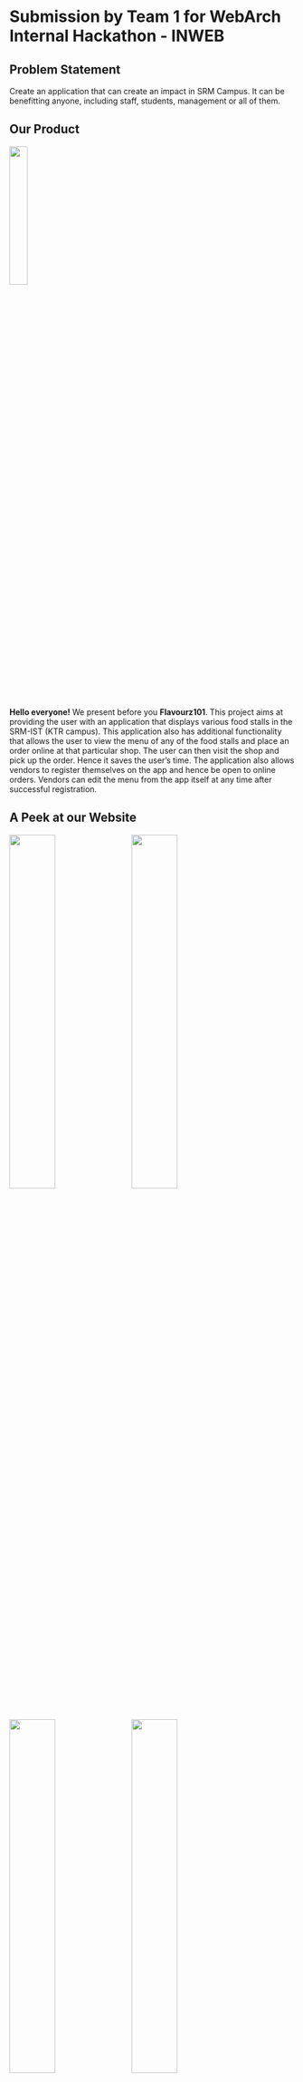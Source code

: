 # Submission by Team 1 for WebArch Internal Hackathon - INWEB

<h2 align= "left"><b>Problem Statement</b></h2>
Create an application that can create an impact in SRM Campus. It can be benefitting anyone, including staff, students, management or all of them.
<h2 align= "left"><b>Our Product</b></h2>
<p align="left"><img width=25% src="https://img.techpowerup.org/201106/logo-101.png"></p>
<b>Hello everyone!</b> We present before you <b>Flavourz101</b>. This project aims at providing the user with an application that displays various food stalls in the SRM-IST (KTR campus). This application also has additional functionality that allows the user to view the menu of any of the food stalls and place an order online at that particular shop. The user can then visit the shop and pick up the order. Hence it saves the user’s time.
The application also allows vendors to register themselves on the app and hence be open to online orders. Vendors can edit the menu from the app itself at any time after successful registration.
<h2 align= "left"><b>A Peek at our Website</b></h2>
<p align="left">
   <img width=40% src="https://img.techpowerup.org/201106/screenshot-2020-11-07-001254.png"> &ensp;
   <img width=40% src="https://img.techpowerup.org/201106/screenshot-2020-11-06-174857.png"> &ensp;
   <img width=40% src="https://img.techpowerup.org/201106/screenshot-2020-11-06-174917.png"> &ensp;
   <img width=40% src="https://img.techpowerup.org/201106/screenshot-2020-11-06-175136.png"> &ensp;
   <img width=40% src="https://img.techpowerup.org/201106/screenshot-2020-11-06-175156.png"> &ensp;
   <img width=40% src="https://img.techpowerup.org/201106/screenshot-2020-11-06-175230.png"> &ensp;
</p>
<h2 align= "left"><b>Have Fun With Our Product</b></h2>

- Website Link :

<h2 align= "left"><b><u>Tech Stack Used</u></b></h2>
<b>Back End </b>

- NodeJS

- Express

- PassportJS

- MongoDB

<b>Front End</b>

- HTML

- CSS

- JavaScript/jQuery

- Bootstrap

- Owl Carousel

<h2 align= "left"><b>Project Maintainer(s)</b></h2>
<a href="https://github.com/Mercer1410">
   <h4 align="left"><b>Hrithik Saxena</b>
</a>
&ensp;&ensp;&ensp;&ensp;&ensp;&ensp;&ensp;&ensp;&ensp;&ensp;&ensp;
<a href="https://github.com/mmuazam98"><b>Mohammad Muazam</b>&ensp;&ensp;&ensp;&ensp;&ensp;&ensp;&ensp;&ensp;&ensp;&ensp;&ensp;
<a href="https://github.com/Prajwal-Gupta"><b>Prajwal Gupta</b>&ensp;&ensp;&ensp;&ensp;&ensp;&ensp;&ensp;&ensp;&ensp;&ensp;&ensp;
<a href="https://github.com/KeeganC09"><b>Keegan Colaco</b>
</h4></a>

